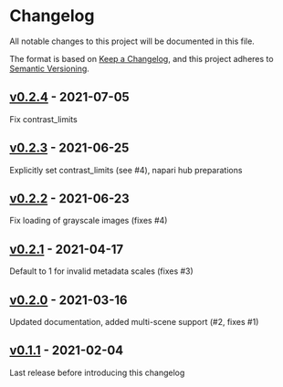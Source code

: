 # Changelog

All notable changes to this project will be documented in this file.

The format is based on [Keep a Changelog](https://keepachangelog.com/en/1.0.0/),
and this project adheres to [Semantic Versioning](https://semver.org/spec/v2.0.0.html).

## [v0.2.4] - 2021-07-05

Fix contrast_limits

## [v0.2.3] - 2021-06-25

Explicitly set contrast_limits (see #4), napari hub preparations

## [v0.2.2] - 2021-06-23

Fix loading of grayscale images (fixes #4)

## [v0.2.1] - 2021-04-17

Default to 1 for invalid metadata scales (fixes #3)

## [v0.2.0] - 2021-03-16

Updated documentation, added multi-scene support (#2, fixes #1)

## [v0.1.1] - 2021-02-04

Last release before introducing this changelog


[v0.2.4]: https://github.com/BodenmillerGroup/napari-czifile2/compare/v0.2.3...v0.2.4
[v0.2.3]: https://github.com/BodenmillerGroup/napari-czifile2/compare/v0.2.2...v0.2.3
[v0.2.2]: https://github.com/BodenmillerGroup/napari-czifile2/compare/v0.2.1...v0.2.2
[v0.2.1]: https://github.com/BodenmillerGroup/napari-czifile2/compare/v0.2.0...v0.2.1
[v0.2.0]: https://github.com/BodenmillerGroup/napari-czifile2/compare/v0.1.1...v0.2.0
[v0.1.1]: https://github.com/BodenmillerGroup/napari-czifile2/releases/tag/v0.1.1
